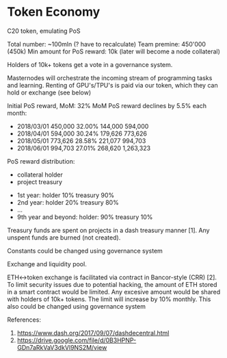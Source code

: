 # Token Economy

C20 token, emulating PoS

Total number: ~100mln (? have to recalculate)
Team premine: 450'000 (450k)
Min amount for PoS reward: 10k (later will become a node collateral)

Holders of 10k+ tokens get a vote in a governance system.

Masternodes will orchestrate the incoming stream of programming tasks and learning.
Renting of GPU's/TPU's is paid via our token, which they can hold or exchange (see below)

Initial PoS reward, MoM: 32%
MoM PoS reward declines by 5.5% each month:

* 2018/03/01	450,000	32.00%	144,000	 594,000
* 2018/04/01	594,000	30.24%	179,626	 773,626
* 2018/05/01	773,626	28.58%	221,077	 994,703
* 2018/06/01	994,703	27.01%	268,620	1,263,323

PoS reward distribution:

- collateral holder
- project treasury

* 1st year: holder 10% treasury 90%
* 2nd year: holder 20% treasury 80%
* ...
* 9th year and beyond: holder: 90% treasury 10%

Treasury funds are spent on projects in a dash treasury manner [1].
Any unspent funds are burned (not created).

Constants could be changed using governance system

Exchange and liquidity pool.

ETH<->token exchange is facilitated via contract in Bancor-style (CRR) [2].
To limit security issues due to potential hacking, the amount of ETH stored
in a smart contract would be limited.  Any excesive amount would be shared
with holders of 10k+ tokens.  The limit will increase by 10% monthly.
This also could be changed using governance system

References:
1. https://www.dash.org/2017/09/07/dashdecentral.html
2. https://drive.google.com/file/d/0B3HPNP-GDn7aRkVaV3dkVl9NS2M/view
